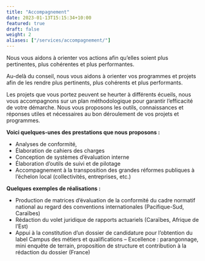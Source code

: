 ```yaml
---
title: "Accompagnement"
date: 2023-01-13T15:15:34+10:00
featured: true
draft: false
weight: 2
aliases: ["/services/accompagnement/"]
---
```


Nous vous aidons à orienter vos actions afin qu’elles soient plus pertinentes, plus cohérentes et plus performantes.

<!--more-->

Au-delà du conseil, nous vous aidons à orienter vos programmes et projets afin de les rendre plus pertinents, plus cohérents et plus performants.

Les projets que vous portez peuvent se heurter à différents écueils, nous vous accompagnons sur un plan méthodologique pour garantir l’efficacité de votre démarche. Nous vous proposons les outils, connaissances et réponses utiles et nécessaires au bon déroulement de vos projets et programmes.

**Voici quelques-unes des prestations que nous proposons :**

* Analyses de conformité, 
* Élaboration de cahiers des charges
* Conception de systèmes d’évaluation interne
* Élaboration d’outils de suivi et de pilotage
* Accompagnement à la transposition des grandes réformes publiques à l’échelon local (collectivités, entreprises, etc.) 

**Quelques exemples de réalisations :**

* Production de matrices d’évaluation de la conformité du cadre normatif national au regard des conventions internationales (Pacifique-Sud, Caraïbes)
* Rédaction du volet juridique de rapports actuariels (Caraïbes, Afrique de l’Est)
* Appui à la constitution d’un dossier de candidature pour l’obtention du label Campus des métiers et qualifications – Excellence : parangonnage, mini enquête de terrain, proposition de structure et contribution à la rédaction du dossier (France)
